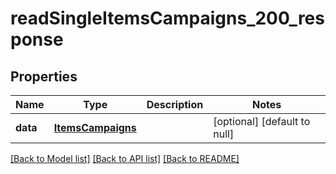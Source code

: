 # readSingleItemsCampaigns_200_response

## Properties
Name | Type | Description | Notes
------------ | ------------- | ------------- | -------------
**data** | [**ItemsCampaigns**](.md) |  | [optional] [default to null]

[[Back to Model list]](../README.md#documentation-for-models) [[Back to API list]](../README.md#documentation-for-api-endpoints) [[Back to README]](../README.md)


